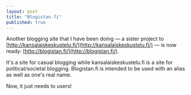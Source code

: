 ```yaml
---
layout: post
title: "Blogistan.fi"
published: true
---
```


Another blogging site that I have been doing — a sister project to [http://kansalaiskeskustelu.fi/](http://kansalaiskeskustelu.fi/) — is now ready: [http://blogistan.fi/](http://blogistan.fi/).

It's a site for casual blogging while kansalaiskeskustelu.fi is a site for political/societal blogging. Blogistan.fi is intended to be used with an alias as well as one's real name.

Now, it just needs to users!
